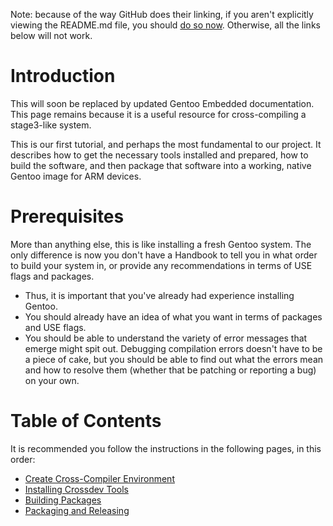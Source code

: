 Note: because of the way GitHub does their linking, if you aren't explicitly viewing the README.md file, you should [do so now](README.md). Otherwise, all the links below will not work.

Introduction
============
This will soon be replaced by updated Gentoo Embedded documentation. This page remains because it is a useful resource for cross-compiling a stage3-like system.

This is our first tutorial, and perhaps the most fundamental to our project. It describes how to get the necessary tools installed and prepared, how to build the software, and then package that software into a working, native Gentoo image for ARM devices.

Prerequisites
=============
More than anything else, this is like installing a fresh Gentoo system. The only difference is now you don't have a Handbook to tell you in what order to build your system in, or provide any recommendations in terms of USE flags and packages.

* Thus, it is important that you've already had experience installing Gentoo.
* You should already have an idea of what you want in terms of packages and USE flags.
* You should be able to understand the variety of error messages that emerge might spit out. Debugging compilation errors doesn't have to be a piece of cake, but you should be able to find out what the errors mean and how to resolve them (whether that be patching or reporting a bug) on your own.

Table of Contents
=================
It is recommended you follow the instructions in the following pages, in this order:
* [Create Cross-Compiler Environment](create-cross-compiler-environment.md)
* [Installing Crossdev Tools](installing-crossdev-tools.md)
* [Building Packages](building-packages.md)
* [Packaging and Releasing](packaging-and-releasing.md)
